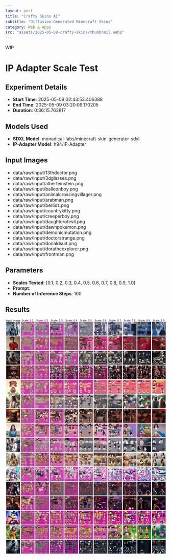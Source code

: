 ```yaml
---
layout: post
title: "Crafty Skins AI"
subtitle: "Diffusion-Generated Minecraft Skins"
category: Web & Apps
src: "assets/2025-05-08-crafty-skins/thumbnail.webp"
---
```


WIP

# IP Adapter Scale Test

## Experiment Details

- **Start Time**: 2025-05-09 02:43:53.406388
- **End Time**: 2025-05-09 03:20:09.170205
- **Duration**: 0:36:15.763817

## Models Used

- **SDXL Model**: monadical-labs/minecraft-skin-generator-sdxl
- **IP-Adapter Model**: h94/IP-Adapter

## Input Images

- data/raw/input/13thdoctor.png
- data/raw/input/3dglasses.png
- data/raw/input/alberteinstein.png
- data/raw/input/balloonboy.png
- data/raw/input/animalcrossingvillager.png
- data/raw/input/arabman.png
- data/raw/input/berlioz.png
- data/raw/input/countrykitty.png
- data/raw/input/creeperboy.png
- data/raw/input/daughterofevil.png
- data/raw/input/dawnpokemon.png
- data/raw/input/demonicmutation.png
- data/raw/input/doctorstrange.png
- data/raw/input/donaldsuit.png
- data/raw/input/doratheexplorer.png
- data/raw/input/frontman.png

## Parameters

- **Scales Tested**: [0.1, 0.2, 0.3, 0.4, 0.5, 0.6, 0.7, 0.8, 0.9, 1.0]
- **Prompt**: 
- **Number of Inference Steps**: 100

## Results

![Composite Figure](assets/2025-05-08-crafty-skins/ip_adapter_scale_comparison.webp)
